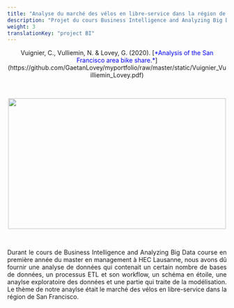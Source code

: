 ```yaml
---
title: "Analyse du marché des vélos en libre-service dans la région de San Francisco"
description: "Projet du cours Business Intelligence and Analyzing Big Data"
weight: 3
translationKey: "project BI"
---
```

<center> Vuignier, C., Vulliemin, N. & Lovey, G. (2020). [<span style="color:blue">*Analysis of the San Francisco area bike share.*</span>](https://github.com/GaetanLovey/myportfolio/raw/master/static/Vuignier_Vuilliemin_Lovey.pdf)</p></center>

<p>&nbsp; </p>

<p align="center">
  <img src="/bike.png" width="500" height="300"/>
</p>

<p>&nbsp; </p>

<p style="text-align:justify;">Durant le cours de Business Intelligence and Analyzing Big Data course  en première année du master en management à HEC Lausanne, nous avons dû fournir une analyse de données qui contenait un certain nombre de bases de données, un processus ETL et son workflow, un schéma en étoile, une anaylse exploratoire des données et une partie qui traite de la modélisation. Le thème de notre anaylse était le marché des vélos en libre-service dans la région de San Francisco.</p>  





